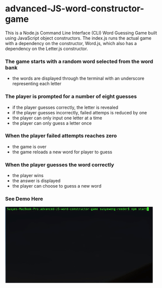# advanced-JS-word-constructor-game

This is a Node.js Command Line Interface (CLI) Word Guessing Game built using JavaScript object constructors. The index.js runs the actual game with a dependency on the constructor, Word.js, which also has a dependency on the Letter.js constructor. 


### The game starts with a random word selected from the word bank

- the words are displayed through the terminal with an underscore representing each letter


### The player is prompted for a number of eight guesses

- if the player guesses correctly, the letter is revealed
- if the player guesses incorrectly, failed attemps is reduced by one
- the player can only input one letter at a time
- the player can only guess a letter once


### When the player failed attempts reaches zero

- the game is over
- the game reloads a new word for player to guess


### When the player guesses the word correctly

- the player wins 
- the answer is displayed
- the player can choose to guess a new word


### See Demo Here

![CLI word Game](images/cli-word-game.gif "CLI Word Game")


